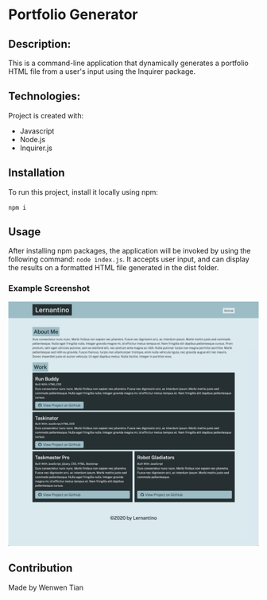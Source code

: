 # Portfolio Generator

## Description:

This is a command-line application that dynamically generates a portfolio HTML file from a user's input using the Inquirer package.

## Technologies:

Project is created with:

- Javascript
- Node.js
- Inquirer.js

## Installation

To run this project, install it locally using npm:

```
npm i
```

## Usage

After installing npm packages, the application will be invoked by using the following command: `node index.js`.
It accepts user input, and can display the results on a formatted HTML file generated in the dist folder.

### Example Screenshot

![Screenshot](example.jpeg)

## Contribution

Made by Wenwen Tian
